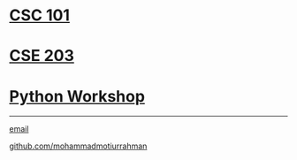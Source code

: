 # [CSC 101](https://mohammadmotiurrahman.github.io/spring2021/csc101)
# [CSE 203](https://mohammadmotiurrahman.github.io/spring2021/cse203)
# [Python Workshop](https://mohammadmotiurrahman.github.io/spring2021/python)

* * *


[email](mailto:mohammadmotiurrahman@gmail.com)

[github.com/mohammadmotiurrahman](https://github.com/mohammadmotiurrahman)
